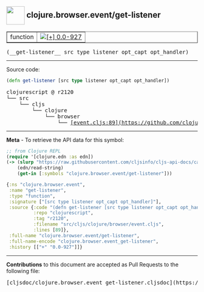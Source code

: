 ## <img width="48px" valign="middle" src="http://i.imgur.com/Hi20huC.png"> clojure.browser.event/get-listener

 <table border="1">
<tr>

<td>function</td>
<td><a href="https://github.com/cljsinfo/cljs-api-docs/tree/0.0-927"><img valign="middle" alt="[+] 0.0-927" src="https://img.shields.io/badge/+-0.0--927-lightgrey.svg"></a> </td>
</tr>
</table>

 <samp>
(__get-listener__ src type listener opt_capt opt_handler)<br>
</samp>

---





Source code:

```clj
(defn get-listener [src type listener opt_capt opt_handler])
```

 <pre>
clojurescript @ r2120
└── src
    └── cljs
        └── clojure
            └── browser
                └── <ins>[event.cljs:89](https://github.com/clojure/clojurescript/blob/r2120/src/cljs/clojure/browser/event.cljs#L89)</ins>
</pre>


---

__Meta__ - To retrieve the API data for this symbol:

```clj
;; from Clojure REPL
(require '[clojure.edn :as edn])
(-> (slurp "https://raw.githubusercontent.com/cljsinfo/cljs-api-docs/catalog/cljs-api.edn")
    (edn/read-string)
    (get-in [:symbols "clojure.browser.event/get-listener"]))
```

```clj
{:ns "clojure.browser.event",
 :name "get-listener",
 :type "function",
 :signature ["[src type listener opt_capt opt_handler]"],
 :source {:code "(defn get-listener [src type listener opt_capt opt_handler])",
          :repo "clojurescript",
          :tag "r2120",
          :filename "src/cljs/clojure/browser/event.cljs",
          :lines [89]},
 :full-name "clojure.browser.event/get-listener",
 :full-name-encode "clojure.browser.event_get-listener",
 :history [["+" "0.0-927"]]}

```

---

__Contributions__ to this document are accepted as Pull Requests to the following file:

 <pre>
[cljsdoc/clojure.browser.event_get-listener.cljsdoc](https://github.com/cljsinfo/cljs-api-docs/blob/master/cljsdoc/clojure.browser.event_get-listener.cljsdoc)
</pre>

